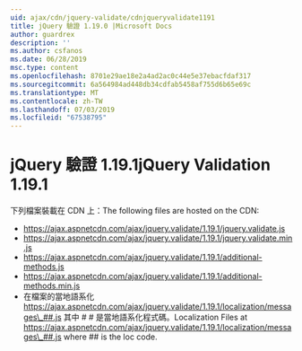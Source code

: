 ```yaml
---
uid: ajax/cdn/jquery-validate/cdnjqueryvalidate1191
title: jQuery 驗證 1.19.0 |Microsoft Docs
author: guardrex
description: ''
ms.author: csfanos
ms.date: 06/28/2019
msc.type: content
ms.openlocfilehash: 8701e29ae18e2a4ad2ac0c44e5e37ebacfdaf317
ms.sourcegitcommit: 6a564984ad448db34cdfab5458af755d6b65e69c
ms.translationtype: MT
ms.contentlocale: zh-TW
ms.lasthandoff: 07/03/2019
ms.locfileid: "67538795"
---
```

# <a name="jquery-validation-1191"></a><span data-ttu-id="b37d1-102">jQuery 驗證 1.19.1</span><span class="sxs-lookup"><span data-stu-id="b37d1-102">jQuery Validation 1.19.1</span></span>

<span data-ttu-id="b37d1-103">下列檔案裝載在 CDN 上：</span><span class="sxs-lookup"><span data-stu-id="b37d1-103">The following files are hosted on the CDN:</span></span>

- https://ajax.aspnetcdn.com/ajax/jquery.validate/1.19.1/jquery.validate.js
- https://ajax.aspnetcdn.com/ajax/jquery.validate/1.19.1/jquery.validate.min.js
- https://ajax.aspnetcdn.com/ajax/jquery.validate/1.19.1/additional-methods.js
- https://ajax.aspnetcdn.com/ajax/jquery.validate/1.19.1/additional-methods.min.js
- <span data-ttu-id="b37d1-104">在檔案的當地語系化 https://ajax.aspnetcdn.com/ajax/jquery.validate/1.19.1/localization/messages\_##.js 其中 # # 是當地語系化程式碼。</span><span class="sxs-lookup"><span data-stu-id="b37d1-104">Localization Files at https://ajax.aspnetcdn.com/ajax/jquery.validate/1.19.1/localization/messages\_##.js where ## is the loc code.</span></span>
